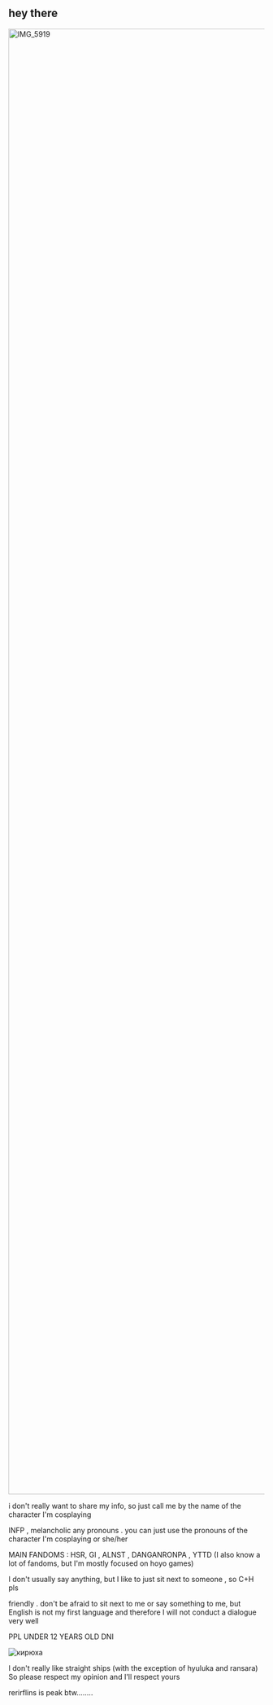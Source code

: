 ## hey there
<img width="5120" height="2880" alt="IMG_5919" src="https://github.com/user-attachments/assets/cf1ce4e0-47fa-4fda-b3f6-9b39d5ed340d" />

i don't really want to share my info, so just call me by the name of the character I'm cosplaying

INFP , melancholic any pronouns . you can just use the pronouns of the character I'm cosplaying or she/her

MAIN FANDOMS : HSR, GI , ALNST , DANGANRONPA , YTTD (I also know a lot of fandoms, but I'm mostly focused on hoyo games)

I don't usually say anything, but I like to just sit next to someone , so C+H pls

friendly . don't be afraid to sit next to me or say something to me, but English is not my first language and therefore I will not conduct a dialogue very well

PPL UNDER 12 YEARS OLD DNI 

![кирюха](https://github.com/user-attachments/assets/8a7862a5-9cfc-450a-a043-36767d4f8dc6)

I don't really like straight ships (with the exception of hyuluka and ransara) So please respect my opinion and I'll respect yours



rerirflins is peak btw........


